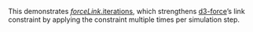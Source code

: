 This demonstrates [*forceLink*.iterations](https://github.com/d3/d3-force#link_iterations), which strengthens [d3-force](https://github.com/d3/d3-force)’s link constraint by applying the constraint multiple times per simulation step.
